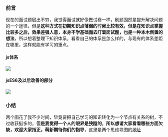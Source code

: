 ### 前言
现在的面试题层出不穷，我觉得面试就好像做试卷一样，刷题固然是提升解决问题的一个途径，但是**这种方式在初期知识点薄弱的时候比较有效，但是在知识点掌握比较多之后，效果差强人意，本身不学基础而去盯着面试题，也是一种本木倒置的想法**，所以想着整理下知识体系，看看自己的体系是怎么样的，与现有的体系差距在哪里，这样就能有学习的重点。

#### js体系
![](https://user-gold-cdn.xitu.io/2019/4/30/16a6c37785cc1553?w=1053&h=2828&f=png&s=123232)

#### jsES6及以后改善的部分
![](https://user-gold-cdn.xitu.io/2019/4/30/16a6c379aa55cd1c?w=1133&h=1995&f=png&s=112427)

### 小结
两个图花了我不少时间，毕竟要把自己学习的知识转化为一个节点有关系的树，不过收获挺多的，**但是我觉得一个人的眼界是狭隘的，所以想请大家看看哪些方面欠缺，欢迎大家指正，萌新期待你们的指导**，这里是两个思维导图的[地址](https://github.com/869288142/blog/tree/master/%E5%89%8D%E7%AB%AF/%E7%9F%A5%E8%AF%86%E4%BD%93%E7%B3%BB%E4%B8%8E%E5%8F%91%E5%B1%95%E8%B7%AF%E7%BA%BF)
